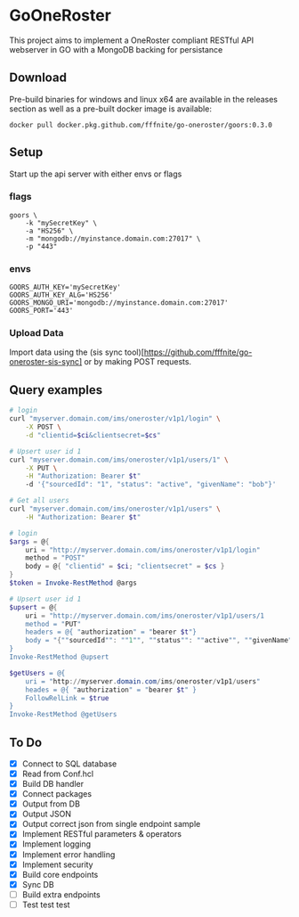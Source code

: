 # GoOneRoster

This project aims to implement a OneRoster compliant RESTful API
webserver in GO with a MongoDB backing for persistance

## Download

Pre-build binaries for windows and linux x64 are available in 
the releases section as well as a pre-built docker image is 
available:

`docker pull docker.pkg.github.com/fffnite/go-oneroster/goors:0.3.0`

## Setup

Start up the api server with either envs or flags

### flags

```
goors \
    -k "mySecretKey" \
    -a "HS256" \
    -m "mongodb://myinstance.domain.com:27017" \
    -p "443"
```

### envs

```
GOORS_AUTH_KEY='mySecretKey'
GOORS_AUTH_KEY_ALG='HS256'
GOORS_MONGO_URI='mongodb://myinstance.domain.com:27017'
GOORS_PORT='443'
```

### Upload Data

Import data using the 
(sis sync tool)[https://github.com/fffnite/go-oneroster-sis-sync]
or by making POST requests.


## Query examples

```bash
# login
curl "myserver.domain.com/ims/oneroster/v1p1/login" \
    -X POST \
    -d "clientid=$ci&clientsecret=$cs"

# Upsert user id 1
curl "myserver.domain.com/ims/oneroster/v1p1/users/1" \
    -X PUT \
    -H "Authorization: Bearer $t"
    -d '{"sourcedId": "1", "status": "active", "givenName": "bob"}'

# Get all users
curl "myserver.domain.com/ims/oneroster/v1p1/users" \
    -H "Authorization: Bearer $t"
```

```powershell
# login
$args = @{
    uri = "http://myserver.domain.com/ims/oneroster/v1p1/login"
    method = "POST"
    body = @{ "clientid" = $ci; "clientsecret" = $cs }
}
$token = Invoke-RestMethod @args

# Upsert user id 1
$upsert = @{
    uri = "http://myserver.domain.com/ims/oneroster/v1p1/users/1
    method = "PUT"
    headers = @{ "authorization" = "bearer $t"}
    body = "{""sourcedId"": ""1"", ""status"": ""active"", ""givenName"": ""bob""}"
}
Invoke-RestMethod @upsert

$getUsers = @{
    uri = "http://myserver.domain.com/ims/oneroster/v1p1/users"
    heades = @{ "authorization" = "bearer $t" }
    FollowRelLink = $true
}
Invoke-RestMethod @getUsers
```

## To Do
- [x] Connect to SQL database
- [x] Read from Conf.hcl
- [x] Build DB handler
- [x] Connect packages
- [x] Output from DB
- [x] Output JSON
- [x] Output correct json from single endpoint sample
- [x] Implement RESTful parameters & operators
- [x] Implement logging
- [x] Implement error handling
- [x] Implement security
- [x] Build core endpoints
- [x] Sync DB
- [ ] Build extra endpoints
- [ ] Test test test
